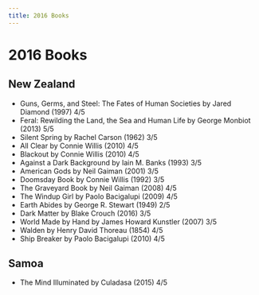 ```yaml
---
title: 2016 Books
---
```


# 2016 Books

## New Zealand

- Guns, Germs, and Steel: The Fates of Human Societies by Jared Diamond (1997) 4/5
- Feral: Rewilding the Land, the Sea and Human Life by George Monbiot (2013) 5/5
- Silent Spring by Rachel Carson (1962) 3/5
- All Clear by Connie Willis (2010) 4/5
- Blackout by Connie Willis (2010) 4/5
- Against a Dark Background by Iain M. Banks (1993) 3/5
- American Gods by Neil Gaiman (2001) 3/5
- Doomsday Book by Connie Willis (1992) 3/5
- The Graveyard Book by Neil Gaiman (2008) 4/5
- The Windup Girl by Paolo Bacigalupi (2009) 4/5
- Earth Abides by George R. Stewart (1949) 2/5
- Dark Matter by Blake Crouch (2016) 3/5
- World Made by Hand by James Howard Kunstler (2007) 3/5
- Walden by Henry David Thoreau (1854) 4/5
- Ship Breaker by Paolo Bacigalupi (2010) 4/5

## Samoa

- The Mind Illuminated by Culadasa (2015) 4/5
